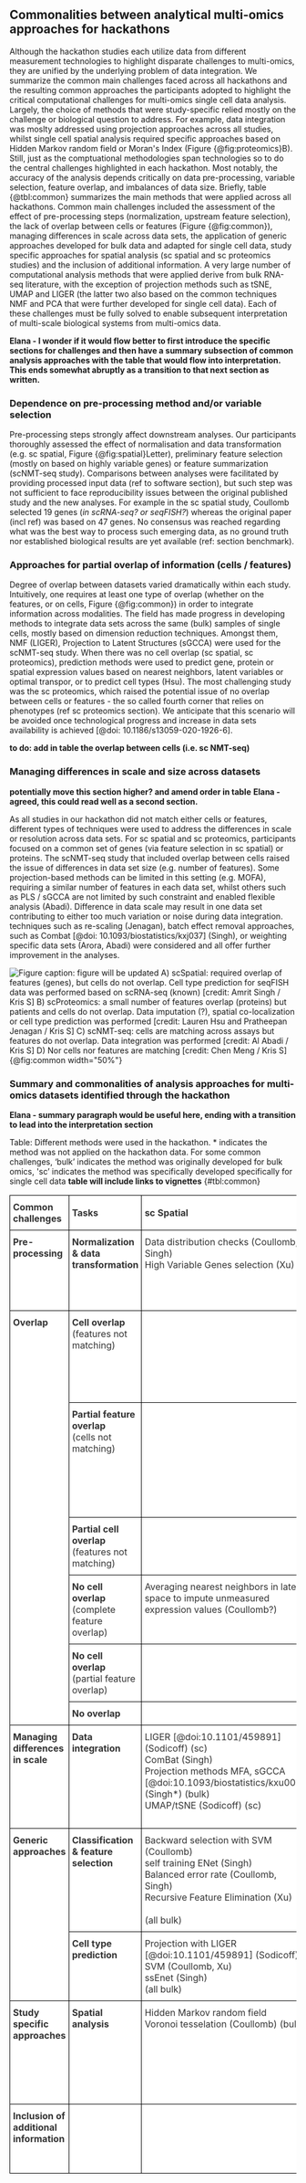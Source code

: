 ## Commonalities between analytical multi-omics approaches for hackathons

Although the hackathon studies each utilize data from different measurement technologies to highlight disparate challenges to multi-omics, they are unified by the underlying problem of data integration. We summarize the common main challenges faced across all hackathons and the resulting common approaches the participants adopted  to highlight the critical computational challenges for multi-omics single cell data analysis. Largely, the choice of methods that were study-specific relied mostly on the challenge or biological question to address. For example, data integration was moslty addressed using projection approaches across all studies, whilst single cell spatial analysis required specific approaches based on Hidden Markov random field or Moran's Index (Figure {@fig:proteomics}B). Still, just as the comptuational methodologies span technologies so to do the central challenges highlighted in each hackathon. Most notably, the accuracy of the analysis depends critically on data pre-processing, variable selection, feature overlap, and imbalances of data size. Briefly, table {@tbl:common} summarizes the main methods that were applied across all hackathons. Common main challenges included the assessment of the effect of pre-processing steps (normalization, upstream feature selection), the lack of overlap between cells or features (Figure {@fig:common}), managing differences in scale across data sets, the application of generic approaches developed for bulk data and adapted for single cell data, study specific approaches for spatial analysis (sc spatial and sc proteomics studies) and the inclusion of additional information. A very large number of computational analysis methods that were applied derive from bulk RNA-seq literature, with the exception of projection methods such as tSNE, UMAP and LIGER (the latter two also based on the common techniques NMF and PCA that were further developed for single cell data). Each of these challenges must be fully solved to enable subsequent interpretation of multi-scale biological systems from multi-omics data.

<!--
 - **Table** describes method, foundation in the context of previous bulk and single cell literature, and technology dependence
    - Attempts to tweak existing methods and challenges associated in hackathons
    - List methods that are either technology dependent (e.g. spatial) vs universal and how to choose them
-->

**Elana - I wonder if it would flow better to first introduce the specific sections for challenges and then have a summary subsection of common analysis approaches with the table that would flow into interpretation. This ends somewhat abruptly as a transition to that next section as written.**

### Dependence on pre-processing method and/or variable selection
Pre-processing steps strongly affect downstream analyses. Our participants thoroughly assessed the effect of normalisation and data transformation (e.g. sc spatial, Figure {@fig:spatial}Letter), preliminary feature selection (mostly on based on highly variable genes) or feature summarization (scNMT-seq study). Comparisons between analyses were facilitated by providing processed input data (ref to software section), but such step was not sufficient to face reproducibility issues between the original published study and the new analyses. For example in the sc spatial study, Coullomb selected 19 genes (*in scRNA-seq? or seqFISH?*) whereas the original paper (incl ref) was based on 47 genes. No consensus was reached regarding what was the best way to process such emerging data, as no ground truth nor established biological results are yet available (ref: section benchmark).


### Approaches for partial overlap of information (cells / features)
Degree of overlap between datasets varied dramatically within each study. Intuitively, one requires at least one type of overlap (whether on the features, or on cells, Figure {@fig:common}) in order to integrate information across modalities. The field has made progress in developing methods to integrate data sets across the same (bulk) samples of single cells, mostly based on dimension reduction techniques. Amongst them, NMF (LIGER), Projection to Latent Structures (sGCCA) were used for the scNMT-seq study. When there was no cell overlap (sc spatial, sc proteomics), prediction methods were used to predict gene, protein or spatial expression values based on nearest neighbors, latent variables or optimal transpor, or to predict cell types (Hsu). The most challenging study was the sc proteomics, which raised the potential issue of no overlap between cells or features - the so called fourth corner that relies on phenotypes (ref sc proteomics section). We anticipate that this scenario will be avoided once technological progress and increase in data sets availability is achieved [@doi: 10.1186/s13059-020-1926-6].

**to do: add in table the overlap between cells (i.e. sc NMT-seq)**

<!--
- Overlap in each study
  - seqFish: same features but not cells; scProt: same proteins, not cells but similar patients; scNMT-seq: same cells but not features
  - How it was solved (Table)
- Anchoring information across datasets or studies is needed (Figure)
- Incorporation of existing biological knowledge
  - ‘From discovery to detection’ (Meuleman + debrief), time is ripe to include more knowledge in our data driven approaches
- Challenge: Partial cell overlap (but no features matching) and No overlap were not addressed
-->

### Managing differences in scale and size across datasets
**potentially move this section higher? and amend order in table** **Elana - agreed, this could read well as a second section.**

As all studies in our hackathon did not match either cells or features, different types of techniques were used to address the differences in scale or resolution across data sets. For sc spatial and sc proteomics, participants focused on a common set of genes (via feature selection in sc spatial) or proteins. The scNMT-seq study that included overlap between cells raised the issue of differences in data set size (e.g. number of features). Some projection-based methods can be limited in this setting (e.g. MOFA), requiring a similar number of features in each data set, whilst others such as PLS / sGCCA are not limited by such constraint and enabled flexible analysis (Abadi). Difference in data scale may result in one data set contributing to either too much variation or noise during data integration. techniques such as re-scaling (Jenagan), batch effect removal approaches, such as Combat [@doi: 10.1093/biostatistics/kxj037] (Singh), or weighting specific data sets (Arora, Abadi) were considered and all offer further improvement in the analyses.


![Figure caption: **figure will be updated**
A) scSpatial: required overlap of features (genes), but cells do not overlap. Cell type prediction for seqFISH data was performed based on scRNA-seq (known) [credit: Amrit Singh / Kris S]
B) scProteomics: a small number of features overlap (proteins) but patients and cells do not overlap. Data imputation (?), spatial co-localization or cell type prediction was performed   [credit: Lauren Hsu and Pratheepan Jenagan / Kris S]
C) scNMT-seq: cells are matching across assays but features do not overlap. Data integration was performed [credit: Al Abadi / Kris S]
D) Nor cells nor features are matching  [credit: Chen Meng / Kris S]](images/summary_fig_person.png){@fig:common width="50%"}

### Summary and commonalities of analysis approaches for multi-omics datasets identified through the hackathon

**Elana - summary paragraph would be useful here, ending with a transition to lead into the interpretation section**

Table: Different methods were used in the hackathon. * indicates the method was not applied on the hackathon data. For some common challenges, ‘bulk’ indicates the method was originally developed for bulk omics, 'sc’ indicates the method was specifically developed specifically for single cell data **table will include links to vignettes** {#tbl:common}

<style type="text/css">
  .tg {
    border-collapse: collapse;
    border-spacing: 0;
    background-color: #ffffff;
    color: #333333;
  }
  .tg td {
    border-color: black;
    border-style: solid;
    border-width: 1px;
    overflow: hidden;
    padding: 10px 5px;
    word-break: normal;
    text-align: left;
    vertical-align: top
  }
  .tg th {
    border-color: black;
    border-style: solid;
    border-width: 1px;
    overflow: hidden;
    padding: 10px 5px;
    word-break: normal;
    text-align: left;
    vertical-align: top
    font-weight: bold;
  }
  .tg .tg-bold {
    font-weight: bold;
  }
</style>
<table class="tg">
  <thead>
    <tr>
      <th>Common challenges</th>
      <th>Tasks</th>
      <th>sc Spatial</th>
      <th>sc targeted proteomics</th>
      <th>sc NMT-seq</th>
    </tr>
  </thead>
  <tbody>
    <tr>
      <td class="tg-bold">Pre-processing</td>
      <td class="tg-bold">Normalization & data transformation</td>
      <td>Data distribution checks (Coullomb, Singh)<br>
        High Variable Genes selection (Xu)
      </td>
      <td>Variance Stabilization Normalisation [@doi:10.1093/bioinformatics/18.suppl_1.s96] (Meng)<br>
        Arcsinh transformation (Jeganathan).<br>
        Inverse transformation (Jenagan)<br>
        Selection of patients (Jenagan)
      </td>
      <td>Summaries of DNA measurements (input data provided in hackathon)</td>
    </tr>
    <tr>
      <td class="tg-bold" rowspan="6">Overlap</td>
      <td><b>Cell overlap</b><br>
        (features not matching)
      </td>
      <td></td>
      <td></td>
      <td>
        <b>Dimension reduction and projection methods:</b><br>
        LIGER [@doi:10.1101/459891] (Welch) (sc)<br>
        sGCCA [@doi:10.1093/biostatistics/kxu001] (Abadi) (bulk)<br>
      </td>
    </tr>
    <tr>
      <td>
        <b>Partial feature overlap</b><br>
        (cells not matching)
      </td>
      <td></td>
      <td>
        <b>Imputation:</b><br>
        Direct inversion with latent variables (Sankaran)<br>
        Optimal transport to predict protein expression (Lin)<br>
        K Nearest Neighbor averaging (Jenathan*)</span><br>
        <br>
        <b>No imputation:</b><br>
        Biological Network Interaction (Foster*)
      </td>
      <td></td>
    </tr>
    <tr>
      <td><b>Partial cell overlap</b><br>
        (features not matching)
      </td>
      <td></td>
      <td>Multi block PCA [@doi:10.18129/B9.bioc.mogsa] (Meng*)</td>
      <td></td>
    </tr>
    <tr>
      <td><b>No cell overlap</b><br>
        (complete feature overlap)
      </td>
      <td>Averaging nearest neighbors in latent space to impute unmeasured expression values (Coullomb?)</td>
      <td>Transfer cell type label with Random Forest (Hsu)</td>
      <td>LIGER [@doi:10.1101/459891] (Welch)</td>
    </tr>
    <tr>
      <td><b>No cell overlap</b><br>
        (partial feature overlap)
      </td>
      <td></td>
      <td>
        Topic modeling to predict cell spatial co-location or spatial expression (Jenathan, partial feature overlap)<br>
      </td>
      <td></td>
    </tr>
    <tr>
      <td class="tg-bold">No overlap</td>
      <td></td>
      <td>RLQ [@doi:10.1890/13-0196.1] (Chen*)</td>
      <td></td>
    </tr>
    <tr>
      <td class="tg-bold">
        Managing differences in scale<br>
      </td>
      <td class="tg-bold">
        Data integration
      </td>
      <td>
        LIGER [@doi:10.1101/459891] (Sodicoff) (sc)<br>
        ComBat (Singh)<br>
        Projection methods MFA, sGCCA [@doi:10.1093/biostatistics/kxu001] (Singh*) (bulk)<br>
        UMAP/tSNE (Sodicoff) (sc)
      </td>
      <td>
        Multi-block PCA [@doi:10.18129/B9.bioc.mogsa]<br>
        Weighting matrices based on their similarities: STATIS, MFA (Chen*)(bulk)<br>
        Scale MIBI-TOF to the range of CyTOF values (Jenagan)
      </td>
      <td>
        LIGER [@doi:10.1101/459891] (Welch) (sc)<br>
        Projection method sGCCA [@doi:10.1093/biostatistics/kxu001] (Abadi) (bulk)<br>
        Multi Omics Supervised Integrative Clustering with weights (Arora) (bulk)
      </td>
    </tr>
    <tr>
      <td class="tg-bold" rowspan="2">
        Generic approaches
      </td>
      <td class="tg-bold">
        Classification &amp; feature selection
      </td>
      <td>
        Backward selection with SVM (Coullomb)<br>
        self training ENet (Singh)<br>
        Balanced error rate (Coullomb, Singh)<br>
        Recursive Feature Elimination (Xu)<br>
        <br>
        (all bulk)</span>
      </td>
      <td></td>
      <td>
        Multi Omics Supervised Integrative Clustering (Arora) (bulk)<br>
        Lasso penalization in regression-type models (bulk)
      </td>
    </tr>
    <tr>
      <td class="tg-bold">Cell type prediction</td>
      <td>Projection with LIGER [@doi:10.1101/459891] (Sodicoff)<br>
        SVM (Coullomb, Xu)<br>
        ssEnet (Singh)<br>
        (all bulk)
      </td>
      <td></td>
      <td></td>
    </tr>
    <tr>
      <td class="tg-bold">Study specific approaches</td>
      <td class="tg-bold">Spatial analysis</td>
      <td>Hidden Markov random field<br>
        Voronoi tesselation (Coullomb) (bulk)
      </td>
      <td>Spatial autocorrelation with Moran's Index (Hsu, Lin)<br>
        <br>
        Selection of spatial discriminative features:<br>
        Moran's Index, NN correlation, Cell type, interaction composition, L function (Lin)<br>
        <br>
        (all bulk?)</span>
      </td>
      <td></td>
    </tr>
    <tr>
      <td class="tg-bold">Inclusion of additional information</td>
      <td></td>
      <td></td>
      <td>Survival prediction: Cox regression based on spatial features (Lin)</span></td>
      <td>Include annotated hypersensitive sites index to anchor new/unseen data from DNase-seq, (sc)ATAC-seq, scNMT-seq, for <em>de novo</em> peak calling (Meuleman*) (bulk)
      </td>
    </tr>
  </tbody>
</table>
